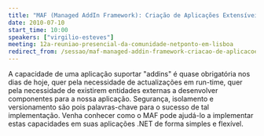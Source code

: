 ```yaml
---
title: "MAF (Managed AddIn Framework): Criação de Aplicações Extensíveis"
date: 2010-07-10
start_time: 10:00
speakers: ["virgilio-esteves"]
meeting: 12a-reuniao-presencial-da-comunidade-netponto-em-lisboa
redirect_from: /sessao/maf-managed-addin-framework-criacao-de-aplicacoes-extensiveis/
---
```


A capacidade de uma aplicação suportar "addins" é quase obrigatória nos dias de hoje, quer pela necessidade de actualizações em run-time, quer pela necessidade de existirem entidades externas a desenvolver componentes para a nossa aplicação. Segurança, isolamento e versionamento são pois palavras-chave para o sucesso de tal implementação. Venha conhecer como o MAF pode ajudá-lo a implementar estas capacidades em suas aplicações .NET de forma simples e flexível.
